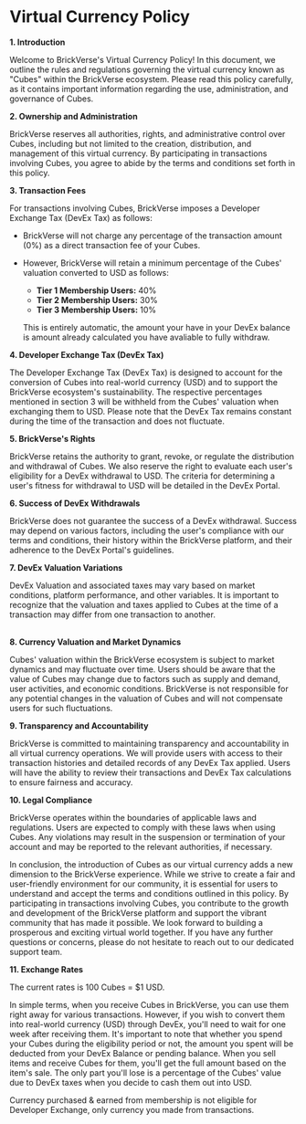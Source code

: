 # Virtual Currency Policy

**1. Introduction**

Welcome to BrickVerse's Virtual Currency Policy! In this document, we outline the rules and regulations governing the virtual currency known as "Cubes" within the BrickVerse ecosystem. Please read this policy carefully, as it contains important information regarding the use, administration, and governance of Cubes.

**2. Ownership and Administration**

BrickVerse reserves all authorities, rights, and administrative control over Cubes, including but not limited to the creation, distribution, and management of this virtual currency. By participating in transactions involving Cubes, you agree to abide by the terms and conditions set forth in this policy.

**3. Transaction Fees**

For transactions involving Cubes, BrickVerse imposes a Developer Exchange Tax (DevEx Tax) as follows:

* BrickVerse will not charge any percentage of the transaction amount (0%) as a direct transaction fee of your Cubes.
*   However, BrickVerse will retain a minimum percentage of the Cubes' valuation converted to USD as follows:

    * **Tier 1 Membership Users:** 40%
    * **Tier 2 Membership Users:** 30%
    * **Tier 3 Membership Users:** 10%

    This is entirely automatic, the amount your have in your DevEx balance is amount already calculated you have avaliable to fully withdraw.

**4. Developer Exchange Tax (DevEx Tax)**

The Developer Exchange Tax (DevEx Tax) is designed to account for the conversion of Cubes into real-world currency (USD) and to support the BrickVerse ecosystem's sustainability. The respective percentages mentioned in section 3 will be withheld from the Cubes' valuation when exchanging them to USD. Please note that the DevEx Tax remains constant during the time of the transaction and does not fluctuate.

**5. BrickVerse's Rights**

BrickVerse retains the authority to grant, revoke, or regulate the distribution and withdrawal of Cubes. We also reserve the right to evaluate each user's eligibility for a DevEx withdrawal to USD. The criteria for determining a user's fitness for withdrawal to USD will be detailed in the DevEx Portal.

**6. Success of DevEx Withdrawals**

BrickVerse does not guarantee the success of a DevEx withdrawal. Success may depend on various factors, including the user's compliance with our terms and conditions, their history within the BrickVerse platform, and their adherence to the DevEx Portal's guidelines.

**7. DevEx Valuation Variations**

DevEx Valuation and associated taxes may vary based on market conditions, platform performance, and other variables. It is important to recognize that the valuation and taxes applied to Cubes at the time of a transaction may differ from one transaction to another.

\
**8. Currency Valuation and Market Dynamics**

Cubes' valuation within the BrickVerse ecosystem is subject to market dynamics and may fluctuate over time. Users should be aware that the value of Cubes may change due to factors such as supply and demand, user activities, and economic conditions. BrickVerse is not responsible for any potential changes in the valuation of Cubes and will not compensate users for such fluctuations.

**9. Transparency and Accountability**

BrickVerse is committed to maintaining transparency and accountability in all virtual currency operations. We will provide users with access to their transaction histories and detailed records of any DevEx Tax applied. Users will have the ability to review their transactions and DevEx Tax calculations to ensure fairness and accuracy.

**10. Legal Compliance**

BrickVerse operates within the boundaries of applicable laws and regulations. Users are expected to comply with these laws when using Cubes. Any violations may result in the suspension or termination of your account and may be reported to the relevant authorities, if necessary.

In conclusion, the introduction of Cubes as our virtual currency adds a new dimension to the BrickVerse experience. While we strive to create a fair and user-friendly environment for our community, it is essential for users to understand and accept the terms and conditions outlined in this policy. By participating in transactions involving Cubes, you contribute to the growth and development of the BrickVerse platform and support the vibrant community that has made it possible. We look forward to building a prosperous and exciting virtual world together. If you have any further questions or concerns, please do not hesitate to reach out to our dedicated support team.

**11. Exchange Rates**

The current rates is 100 Cubes  = $1 USD.

In simple terms, when you receive Cubes in BrickVerse, you can use them right away for various transactions. However, if you wish to convert them into real-world currency (USD) through DevEx, you'll need to wait for one week after receiving them. It's important to note that whether you spend your Cubes during the eligibility period or not, the amount you spent will be deducted from your DevEx Balance or pending balance. When you sell items and receive Cubes for them, you'll get the full amount based on the item's sale. The only part you'll lose is a percentage of the Cubes' value due to DevEx taxes when you decide to cash them out into USD.

Currency purchased & earned from membership is not eligible for Developer Exchange, only currency you made from transactions.
